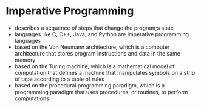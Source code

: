 # Imperative Programming
- describes a sequence of steps that change the program;s state
- languages like C, C++, Java, and Python are imperative programming languages
- based on the Von Neumann architecture, which is a computer architecture that stores program instructions and data in the same memory
- based on the Turing machine, which is a mathematical model of computation that defines a machine that manipulates symbols on a strip of tape according to a table of rules
- based on the procedural programming paradigm, which is a programming paradigm that uses procedures, or routines, to perform computations